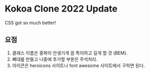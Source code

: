 # Kokoa Clone 2022 Update

CSS got so much better!

## 요점

1. 클래스 이름은 중복이 안생기게 끔 특이하고 길게 할 것 (BEM).
2. 뼈대를 만들고 나중에 추가할 부분은 주석처리.
3. 아이콘은 heroicons 사이트나 font awesome 사이트에서 구하면 된다.
